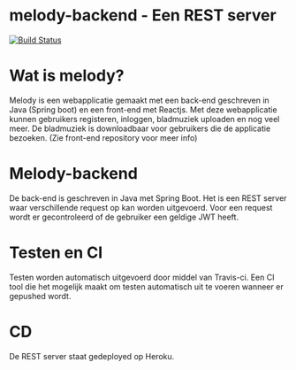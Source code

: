 # melody-backend - Een REST server 

[![Build Status](https://travis-ci.com/github/Julianlu1/melody-backend.png)](https://travis-ci.com/github/Julianlu1/melody-backend)

# Wat is melody?
Melody is een webapplicatie gemaakt met een back-end geschreven in Java (Spring boot) en een front-end met Reactjs. Met deze webapplicatie kunnen gebruikers registeren, inloggen, bladmuziek uploaden en nog veel meer. De bladmuziek is downloadbaar voor gebruikers die de applicatie bezoeken. (Zie front-end repository voor meer info)

# Melody-backend
De back-end is geschreven in Java met Spring Boot. Het is een REST server waar verschillende request op kan worden uitgevoerd. Voor een request wordt er gecontroleerd of de gebruiker een geldige JWT heeft.

# Testen en CI
Testen worden automatisch uitgevoerd door middel van Travis-ci. Een CI tool die het mogelijk maakt om testen automatisch uit te voeren wanneer er gepushed wordt.

# CD
De REST server staat gedeployed op Heroku.
